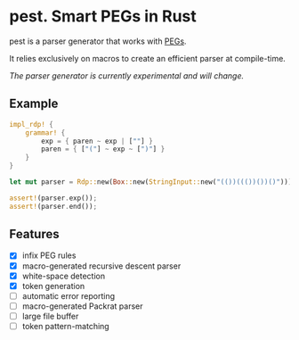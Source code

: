 # pest. Smart PEGs in Rust

pest is a parser generator that works with
[PEGs](https://en.wikipedia.org/wiki/Parsing_expression_grammar).

It relies exclusively on macros to create an efficient parser at compile-time.

*The parser generator is currently experimental and will change.*

## Example
```rust
impl_rdp! {
    grammar! {
        exp = { paren ~ exp | [""] }
        paren = { ["("] ~ exp ~ [")"] }
    }
}

let mut parser = Rdp::new(Box::new(StringInput::new("(())((())())()")));

assert!(parser.exp());
assert!(parser.end());
```

## Features

- [x] infix PEG rules
- [x] macro-generated recursive descent parser
- [x] white-space detection
- [x] token generation
- [ ] automatic error reporting
- [ ] macro-generated Packrat parser
- [ ] large file buffer
- [ ] token pattern-matching
